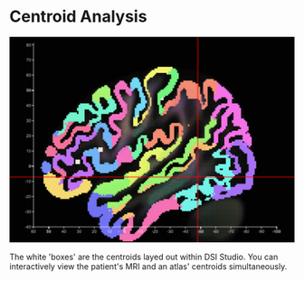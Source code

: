 # Centroid Analysis

![centroidbrain](/images/centroidbrain.png)

The white 'boxes' are the centroids layed out within DSI Studio. You can interactively view the patient's MRI and an atlas' centroids simultaneously.